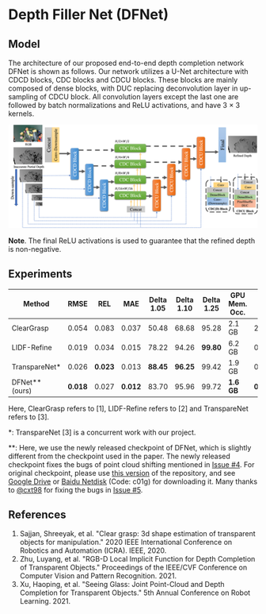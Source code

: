 # Depth Filler Net (DFNet)

## Model

The architecture of our proposed end-to-end depth completion network DFNet is shown as follows. Our network utilizes a U-Net architecture with CDCD blocks, CDC blocks and CDCU blocks. These blocks are mainly composed of dense blocks, with DUC replacing deconvolution layer in up-sampling of CDCU block. All convolution layers except the last one are followed by batch normalizations and ReLU activations, and have 3 × 3 kernels.

![Network](../imgs/network.png)

**Note**. The final ReLU activations is used to guarantee that the refined depth is non-negative.

## Experiments

|  Method   | RMSE | REL | MAE | Delta 1.05 | Delta 1.10 | Delta 1.25 | GPU Mem. Occ. | Infer. Time | Model Size |
| ---- | ---- | ---- | ---- | ---- | ---- | ---- | ---- | ---- | ---- |
| ClearGrasp | 0.054 | 0.083 | 0.037 | 50.48 | 68.68 | 95.28 | 2.1 GB | 2.2813s | 934 MB |
| LIDF-Refine | 0.019 | 0.034 | 0.015 | 78.22 | 94.26 | **99.80** | 6.2 GB | 0.0182s | 251 MB |
| TranspareNet* | 0.026 | **0.023** | 0.013 | **88.45** | **96.25** | 99.42 | 1.9 GB | 0.0354s | 336 MB |
| DFNet** (ours) | **0.018** | 0.027 | **0.012** | 83.70 | 95.96 | 99.72 | **1.6 GB** | **0.0166s** | **5.2 MB** |

Here, ClearGrasp refers to [1], LIDF-Refine refers to [2] and TranspareNet refers to [3].

*: TranspareNet [3] is a concurrent work with our project.

**: Here, we use the newly released checkpoint of DFNet, which is slightly different from the checkpoint used in the paper. The newly released checkpoint fixes the bugs of point cloud shifting mentioned in [Issue #4](https://github.com/Galaxies99/TransCG/issues/4). For original checkpoint, please use [this version](https://github.com/Galaxies99/TransCG/tree/f80708ac4243e9f9d3f5a7b11afd863b21506f76) of the repository, and see [Google Drive](https://drive.google.com/file/d/1APIuzIQmFucDP4RcmiNV-NEsQKqN9J57/view?usp=sharing) or [Baidu Netdisk](https://pan.baidu.com/s/14khejj63OjOKsyzxnuYo5Q) (Code: c01g) for downloading it. Many thanks to [@cxt98](https://github.com/cxt98) for fixing the bugs in [Issue #5](https://github.com/Galaxies99/TransCG/issues/5).

## References

1. Sajjan, Shreeyak, et al. "Clear grasp: 3d shape estimation of transparent objects for manipulation." 2020 IEEE International Conference on Robotics and Automation (ICRA). IEEE, 2020.
2. Zhu, Luyang, et al. "RGB-D Local Implicit Function for Depth Completion of Transparent Objects." Proceedings of the IEEE/CVF Conference on Computer Vision and Pattern Recognition. 2021.
3. Xu, Haoping, et al. "Seeing Glass: Joint Point-Cloud and Depth Completion for Transparent Objects." 5th Annual Conference on Robot Learning. 2021.
